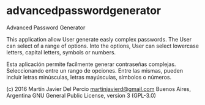 # advancedpasswordgenerator

Advanced Password Generator

This application allow User generate easly complex passwords.
The User can select of a range of options.
Into the options, User can select lowercase letters, capital letters, symbols or numbers.

Esta aplicación permite facilmente generar contraseñas complejas.
Seleccionando entre un rango de opciones.
Entre las mismas, pueden incluir letras minúsculas, letras mayúsculas, símbolos o números.

(c) 2016 Martín Javier Del Percio
<martinjavierd@gmail.com>
Buenos Aires, Argentina
GNU General Public License, version 3 (GPL-3.0)

